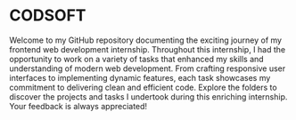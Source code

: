 # CODSOFT
Welcome to my GitHub repository documenting the exciting journey of my frontend web development internship. Throughout this internship, I had the opportunity to work on a variety of tasks that enhanced my skills and understanding of modern web development. From crafting responsive user interfaces to implementing dynamic features, each task showcases my commitment to delivering clean and efficient code. Explore the folders to discover the projects and tasks I undertook during this enriching internship. Your feedback is always appreciated!
